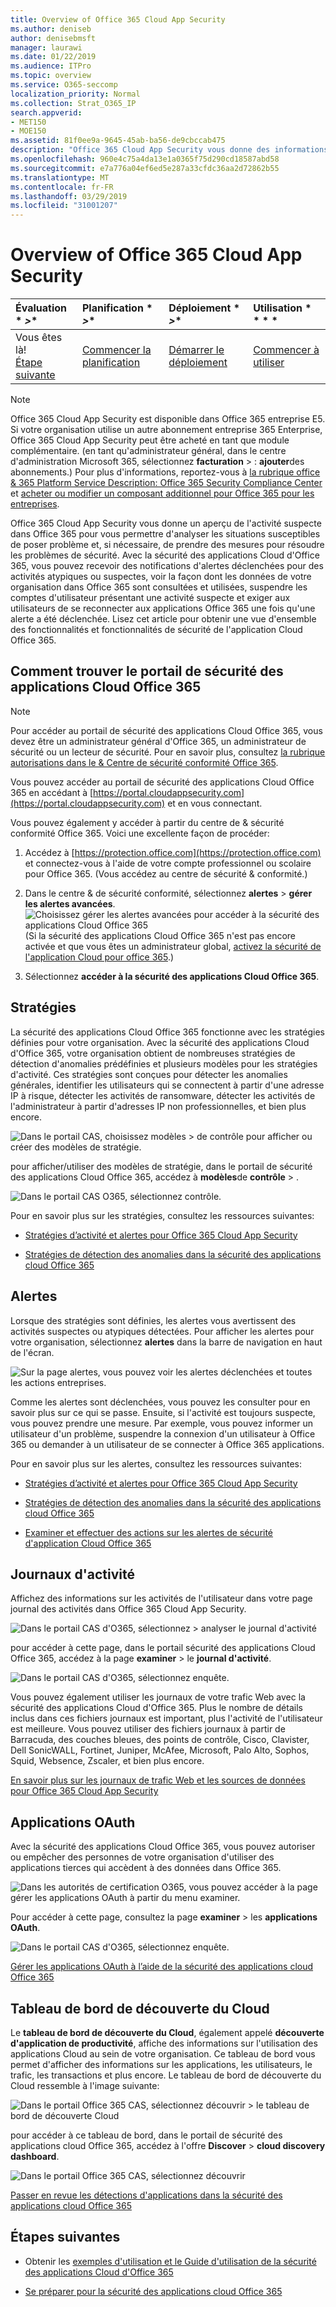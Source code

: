 ```yaml
---
title: Overview of Office 365 Cloud App Security
ms.author: deniseb
author: denisebmsft
manager: laurawi
ms.date: 01/22/2019
ms.audience: ITPro
ms.topic: overview
ms.service: O365-seccomp
localization_priority: Normal
ms.collection: Strat_O365_IP
search.appverid:
- MET150
- MOE150
ms.assetid: 81f0ee9a-9645-45ab-ba56-de9cbccab475
description: "Office 365 Cloud App Security vous donne des informations sur les activités suspectes dans Office 365 pour vous permettre d'analyser les situations susceptibles de poser problème et, si nécessaire, de prendre des mesures pour résoudre les problèmes de sécurité. "
ms.openlocfilehash: 960e4c75a4da13e1a0365f75d290cd18587abd58
ms.sourcegitcommit: e7a776a04ef6ed5e287a33cfdc36aa2d72862b55
ms.translationtype: MT
ms.contentlocale: fr-FR
ms.lasthandoff: 03/29/2019
ms.locfileid: "31001207"
---
```

# <a name="overview-of-office-365-cloud-app-security"></a>Overview of Office 365 Cloud App Security
  
|Évaluation * *\>**|Planification * *\>**|Déploiement * *\>**|Utilisation * * * *|
|:-----|:-----|:-----|:-----|
|Vous êtes là!  <br/> [Étape suivante](get-ready-for-office-365-cas.md) <br/> |[Commencer la planification](get-ready-for-office-365-cas.md) <br/> |[Démarrer le déploiement](turn-on-office-365-cas.md) <br/> |[Commencer à utiliser](utilization-activities-for-ocas.md) <br/> |
   
> [!NOTE]
> Office 365 Cloud App Security est disponible dans Office 365 entreprise E5. Si votre organisation utilise un autre abonnement entreprise 365 Enterprise, Office 365 Cloud App Security peut être acheté en tant que module complémentaire. (en tant qu'administrateur général, dans le centre d'administration Microsoft 365, sélectionnez **facturation** \> : **ajouter**des abonnements.) Pour plus d'informations, reportez-vous à [la rubrique office &amp; 365 Platform Service Description: Office 365 Security Compliance Center](https://docs.microsoft.com/office365/servicedescriptions/office-365-platform-service-description/office-365-securitycompliance-center) et [acheter ou modifier un composant additionnel pour Office 365 pour les entreprises](https://docs.microsoft.com/office365/admin/subscriptions-and-billing/buy-or-edit-an-add-on). 
  
Office 365 Cloud App Security vous donne un aperçu de l'activité suspecte dans Office 365 pour vous permettre d'analyser les situations susceptibles de poser problème et, si nécessaire, de prendre des mesures pour résoudre les problèmes de sécurité. Avec la sécurité des applications Cloud d'Office 365, vous pouvez recevoir des notifications d'alertes déclenchées pour des activités atypiques ou suspectes, voir la façon dont les données de votre organisation dans Office 365 sont consultées et utilisées, suspendre les comptes d'utilisateur présentant une activité suspecte et exiger aux utilisateurs de se reconnecter aux applications Office 365 une fois qu'une alerte a été déclenchée. Lisez cet article pour obtenir une vue d'ensemble des fonctionnalités et fonctionnalités de sécurité de l'application Cloud Office 365.
  
    
## <a name="how-to-find-the-office-365-cloud-app-security-portal"></a>Comment trouver le portail de sécurité des applications Cloud Office 365

> [!NOTE]
> Pour accéder au portail de sécurité des applications Cloud Office 365, vous devez être un administrateur général d'Office 365, un administrateur de sécurité ou un lecteur de sécurité. Pour en savoir plus, consultez [la rubrique autorisations dans le &amp; Centre de sécurité conformité Office 365](permissions-in-the-security-and-compliance-center.md). 
  
Vous pouvez accéder au portail de sécurité des applications Cloud Office 365 en accédant à [https://portal.cloudappsecurity.com](https://portal.cloudappsecurity.com) et en vous connectant. 

Vous pouvez également y accéder à partir du centre de &amp; sécurité conformité Office 365. Voici une excellente façon de procéder:
  
1. Accédez à [https://protection.office.com](https://protection.office.com) et connectez-vous à l'aide de votre compte professionnel ou scolaire pour Office 365. (Vous accédez au centre de sécurité &amp; conformité.)
    
2. Dans le centre &amp; de sécurité conformité, sélectionnez **alertes** \> **gérer les alertes avancées**. <br/>![Choisissez gérer les alertes avancées pour accéder à la sécurité des applications Cloud Office 365](media/958632d4-03e3-4ade-8e22-d5509db6fca7.png)<br/>(Si la sécurité des applications Cloud Office 365 n'est pas encore activée et que vous êtes un administrateur global, [activez la sécurité de l'application Cloud pour office 365](turn-on-office-365-cas.md).)
    
3. Sélectionnez **accéder à la sécurité des applications Cloud Office 365**. 
    
## <a name="policies"></a>Stratégies

La sécurité des applications Cloud Office 365 fonctionne avec les stratégies définies pour votre organisation. Avec la sécurité des applications Cloud d'Office 365, votre organisation obtient de nombreuses stratégies de détection d'anomalies prédéfinies et plusieurs modèles pour les stratégies d'activité. Ces stratégies sont conçues pour détecter les anomalies générales, identifier les utilisateurs qui se connectent à partir d'une adresse IP à risque, détecter les activités de ransomware, détecter les activités de l'administrateur à partir d'adresses IP non professionnelles, et bien plus encore.
  
![Dans le portail CAS, choisissez modèles \> de contrôle pour afficher ou créer des modèles de stratégie.](media/88f615b4-aa8a-480c-b239-323dfcd628e1.png)
  
pour afficher/utiliser des modèles de stratégie, dans le portail de sécurité des applications Cloud Office 365, accédez à **modèles**de **contrôle** \> . 
  
![Dans le portail CAS O365, sélectionnez contrôle.](media/287c2ea9-5172-4697-8e0e-b9ab654105bc.png)
  
Pour en savoir plus sur les stratégies, consultez les ressources suivantes:
  
- [Stratégies d’activité et alertes pour Office 365 Cloud App Security](activity-policies-and-alerts.md)
    
- [Stratégies de détection des anomalies dans la sécurité des applications cloud Office 365](anomaly-detection-policies-in-ocas.md)
    
## <a name="alerts"></a>Alertes

Lorsque des stratégies sont définies, les alertes vous avertissent des activités suspectes ou atypiques détectées. Pour afficher les alertes pour votre organisation, sélectionnez **alertes** dans la barre de navigation en haut de l'écran. 
  
![Sur la page alertes, vous pouvez voir les alertes déclenchées et toutes les actions entreprises.](media/3b53d4c9-4b13-435d-8547-8c0f9ae6b914.png)
  
Comme les alertes sont déclenchées, vous pouvez les consulter pour en savoir plus sur ce qui se passe. Ensuite, si l'activité est toujours suspecte, vous pouvez prendre une mesure. Par exemple, vous pouvez informer un utilisateur d'un problème, suspendre la connexion d'un utilisateur à Office 365 ou demander à un utilisateur de se connecter à Office 365 applications.
  
Pour en savoir plus sur les alertes, consultez les ressources suivantes:
  
- [Stratégies d’activité et alertes pour Office 365 Cloud App Security](activity-policies-and-alerts.md)
    
- [Stratégies de détection des anomalies dans la sécurité des applications cloud Office 365](anomaly-detection-policies-in-ocas.md)
    
- [Examiner et effectuer des actions sur les alertes de sécurité d'application Cloud Office 365](review-office-365-cas-alerts.md)
    
## <a name="activity-logs"></a>Journaux d'activité

Affichez des informations sur les activités de l'utilisateur dans votre page journal des activités dans Office 365 Cloud App Security.
  
![Dans le portail CAS d'O365, sélectionnez \> analyser le journal d'activité](media/ec19e77d-4e11-49fc-ab7c-0e8b0c29c93c.png)
  
pour accéder à cette page, dans le portail sécurité des applications Cloud Office 365, accédez à la page **examiner** \> le **journal d'activité**. 
  
![Dans le portail CAS d'O365, sélectionnez enquête.](media/8c7b87c9-71a6-4952-adb2-185e941ffe9a.png)
  
Vous pouvez également utiliser les journaux de votre trafic Web avec la sécurité des applications Cloud d'Office 365. Plus le nombre de détails inclus dans ces fichiers journaux est important, plus l'activité de l'utilisateur est meilleure. Vous pouvez utiliser des fichiers journaux à partir de Barracuda, des couches bleues, des points de contrôle, Cisco, Clavister, Dell SonicWALL, Fortinet, Juniper, McAfee, Microsoft, Palo Alto, Sophos, Squid, Websence, Zscaler, et bien plus encore.
  
[En savoir plus sur les journaux de trafic Web et les sources de données pour Office 365 Cloud App Security](web-traffic-logs-and-data-sources-for-ocas.md)
  
## <a name="oauth-apps"></a>Applications OAuth

Avec la sécurité des applications Cloud Office 365, vous pouvez autoriser ou empêcher des personnes de votre organisation d'utiliser des applications tierces qui accèdent à des données dans Office 365.
  
![Dans les autorités de certification O365, vous pouvez accéder à la page gérer les applications OAuth à partir du menu examiner.](media/78272cda-986f-4b3b-bbbe-8c236c74f5d3.png)
  
Pour accéder à cette page, consultez la page **examiner** \> les **applications OAuth**. 
  
![Dans le portail CAS d'O365, sélectionnez enquête.](media/8c7b87c9-71a6-4952-adb2-185e941ffe9a.png)
  
[Gérer les applications OAuth à l’aide de la sécurité des applications cloud Office 365](manage-app-permissions-in-ocas.md)
  
## <a name="cloud-discovery-dashboard"></a>Tableau de bord de découverte du Cloud

Le **tableau de bord de découverte du Cloud**, également appelé **découverte d'application de productivité**, affiche des informations sur l'utilisation des applications Cloud au sein de votre organisation. Ce tableau de bord vous permet d'afficher des informations sur les applications, les utilisateurs, le trafic, les transactions et plus encore. Le tableau de bord de découverte du Cloud ressemble à l'image suivante: 
  
![Dans le portail Office 365 CAS, sélectionnez découvrir \> le tableau de bord de découverte Cloud](media/61269290-fd82-4d4b-8045-aea1ebc82287.png)
  
pour accéder à ce tableau de bord, dans le portail de sécurité des applications cloud Office 365, accédez à l'offre **Discover** \> **cloud discovery dashboard**. 
  
![Dans le portail Office 365 CAS, sélectionnez découvrir](media/73b5299f-94b5-49dd-a00f-154d188eb2c5.png)
  
[Passer en revue les détections d'applications dans la sécurité des applications cloud Office 365](review-app-discovery-findings-in-ocas.md)
  
## <a name="next-steps"></a>Étapes suivantes

- Obtenir les [exemples d'utilisation et le Guide d'utilisation de la sécurité des applications Cloud d'Office 365](https://aka.ms/O365CASGuide)
    
- [Se préparer pour la sécurité des applications cloud Office 365](get-ready-for-office-365-cas.md)
    

